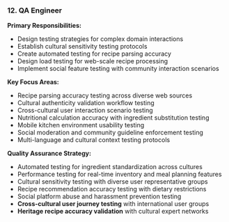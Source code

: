 ### 12. QA Engineer
**Primary Responsibilities:**
- Design testing strategies for complex domain interactions
- Establish cultural sensitivity testing protocols
- Create automated testing for recipe parsing accuracy
- Design load testing for web-scale recipe processing
- Implement social feature testing with community interaction scenarios

**Key Focus Areas:**
- Recipe parsing accuracy testing across diverse web sources
- Cultural authenticity validation workflow testing
- Cross-cultural user interaction scenario testing
- Nutritional calculation accuracy with ingredient substitution testing
- Mobile kitchen environment usability testing
- Social moderation and community guideline enforcement testing
- Multi-language and cultural context testing protocols

**Quality Assurance Strategy:**
- Automated testing for ingredient standardization across cultures
- Performance testing for real-time inventory and meal planning features
- Cultural sensitivity testing with diverse user representative groups
- Recipe recommendation accuracy testing with dietary restrictions
- Social platform abuse and harassment prevention testing
- **Cross-cultural user journey testing** with international user groups
- **Heritage recipe accuracy validation** with cultural expert networks

